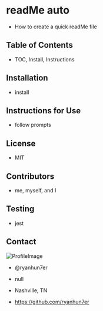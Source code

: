 

# readMe auto
* How to create a quick readMe file

## Table of Contents
* TOC, Install, Instructions

## Installation
* install

## Instructions for Use
* follow prompts

## License
* MIT

## Contributors
* me, myself, and I

## Testing
* jest

## Contact

![ProfileImage](https://avatars0.githubusercontent.com/u/59925546?v=4)

* @ryanhun7er

* null

* Nashville, TN

* https://github.com/ryanhun7er


